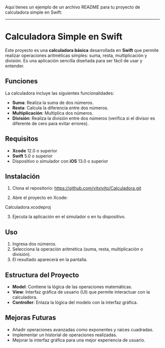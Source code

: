 Aquí tienes un ejemplo de un archivo README para tu proyecto de calculadora simple en Swift:

---

# Calculadora Simple en Swift

Este proyecto es una **calculadora básica** desarrollada en **Swift** que permite realizar operaciones aritméticas simples: suma, resta, multiplicación y división. Es una aplicación sencilla diseñada para ser fácil de usar y entender.

## Funciones

La calculadora incluye las siguientes funcionalidades:

- **Suma**: Realiza la suma de dos números.
- **Resta**: Calcula la diferencia entre dos números.
- **Multiplicación**: Multiplica dos números.
- **División**: Realiza la división entre dos números (verifica si el divisor es diferente de cero para evitar errores).

## Requisitos

- **Xcode** 12.0 o superior
- **Swift** 5.0 o superior
- Dispositivo o simulador con **iOS** 13.0 o superior

## Instalación

1. Clona el repositorio:
  https://github.com/vitxivito/Calculadora.git

2. Abre el proyecto en Xcode:
 
Calculadora.xcodeproj
  

3. Ejecuta la aplicación en el simulador o en tu dispositivo.

## Uso

1. Ingresa dos números.
2. Selecciona la operación aritmética (suma, resta, multiplicación o división).
3. El resultado aparecerá en la pantalla.

## Estructura del Proyecto

- **Model**: Contiene la lógica de las operaciones matemáticas.
- **View**: Interfaz gráfica de usuario (UI) que permite interactuar con la calculadora.
- **Controller**: Enlaza la lógica del modelo con la interfaz gráfica.

## Mejoras Futuras

- Añadir operaciones avanzadas como exponentes y raíces cuadradas.
- Implementar un historial de operaciones realizadas.
- Mejorar la interfaz gráfica para una mejor experiencia de usuario.

